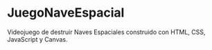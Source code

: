 # JuegoNaveEspacial
Videojuego de destruir Naves Espaciales construido con HTML, CSS, JavaScript y Canvas.
